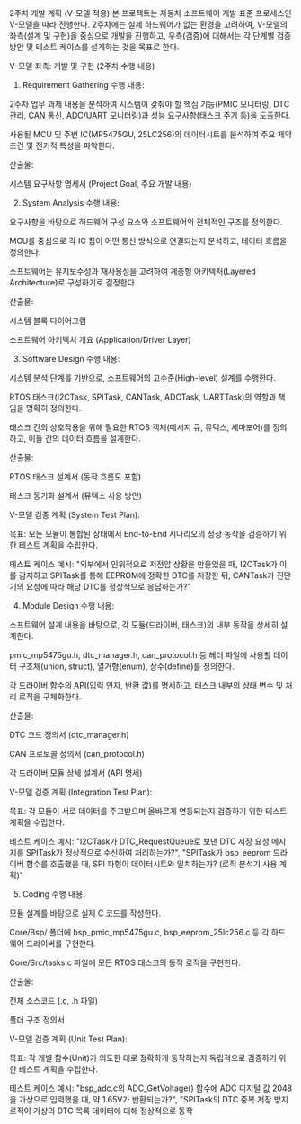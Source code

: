2주차 개발 계획 (V-모델 적용)
본 프로젝트는 자동차 소프트웨어 개발 표준 프로세스인 V-모델을 따라 진행한다. 2주차에는 실제 하드웨어가 없는 환경을 고려하여, V-모델의 좌측(설계 및 구현)을 중심으로 개발을 진행하고, 우측(검증)에 대해서는 각 단계별 검증 방안 및 테스트 케이스를 설계하는 것을 목표로 한다.

V-모델 좌측: 개발 및 구현 (2주차 수행 내용)
1. Requirement Gathering
수행 내용:

2주차 업무 과제 내용을 분석하여 시스템이 갖춰야 할 핵심 기능(PMIC 모니터링, DTC 관리, CAN 통신, ADC/UART 모니터링)과 성능 요구사항(태스크 주기 등)을 도출한다.

사용될 MCU 및 주변 IC(MP5475GU, 25LC256)의 데이터시트를 분석하여 주요 제약 조건 및 전기적 특성을 파악한다.

산출물:

시스템 요구사항 명세서 (Project Goal, 주요 개발 내용)

2. System Analysis
수행 내용:

요구사항을 바탕으로 하드웨어 구성 요소와 소프트웨어의 전체적인 구조를 정의한다.

MCU를 중심으로 각 IC 칩이 어떤 통신 방식으로 연결되는지 분석하고, 데이터 흐름을 정의한다.

소프트웨어는 유지보수성과 재사용성을 고려하여 계층형 아키텍처(Layered Architecture)로 구성하기로 결정한다.

산출물:

시스템 블록 다이어그램

소프트웨어 아키텍처 개요 (Application/Driver Layer)

3. Software Design
수행 내용:

시스템 분석 단계를 기반으로, 소프트웨어의 고수준(High-level) 설계를 수행한다.

RTOS 태스크(I2CTask, SPITask, CANTask, ADCTask, UARTTask)의 역할과 책임을 명확히 정의한다.

태스크 간의 상호작용을 위해 필요한 RTOS 객체(메시지 큐, 뮤텍스, 세마포어)를 정의하고, 이들 간의 데이터 흐름을 설계한다.

산출물:

RTOS 태스크 설계서 (동작 흐름도 포함)

태스크 동기화 설계서 (뮤텍스 사용 방안)

V-모델 검증 계획 (System Test Plan):

목표: 모든 모듈이 통합된 상태에서 End-to-End 시나리오의 정상 동작을 검증하기 위한 테스트 계획을 수립한다.

테스트 케이스 예시: "외부에서 인위적으로 저전압 상황을 만들었을 때, I2CTask가 이를 감지하고 SPITask를 통해 EEPROM에 정확한 DTC를 저장한 뒤, CANTask가 진단기의 요청에 따라 해당 DTC를 정상적으로 응답하는가?"

4. Module Design
수행 내용:

소프트웨어 설계 내용을 바탕으로, 각 모듈(드라이버, 태스크)의 내부 동작을 상세히 설계한다.

pmic_mp5475gu.h, dtc_manager.h, can_protocol.h 등 헤더 파일에 사용할 데이터 구조체(union, struct), 열거형(enum), 상수(define)를 정의한다.

각 드라이버 함수의 API(입력 인자, 반환 값)를 명세하고, 태스크 내부의 상태 변수 및 처리 로직을 구체화한다.

산출물:

DTC 코드 정의서 (dtc_manager.h)

CAN 프로토콜 정의서 (can_protocol.h)

각 드라이버 모듈 상세 설계서 (API 명세)

V-모델 검증 계획 (Integration Test Plan):

목표: 각 모듈이 서로 데이터를 주고받으며 올바르게 연동되는지 검증하기 위한 테스트 계획을 수립한다.

테스트 케이스 예시: "I2CTask가 DTC_RequestQueue로 보낸 DTC 저장 요청 메시지를 SPITask가 정상적으로 수신하여 처리하는가?", "SPITask가 bsp_eeprom 드라이버 함수를 호출했을 때, SPI 파형이 데이터시트와 일치하는가? (로직 분석기 사용 계획)"

5. Coding
수행 내용:

모듈 설계를 바탕으로 실제 C 코드를 작성한다.

Core/Bsp/ 폴더에 bsp_pmic_mp5475gu.c, bsp_eeprom_25lc256.c 등 각 하드웨어 드라이버를 구현한다.

Core/Src/tasks.c 파일에 모든 RTOS 태스크의 동작 로직을 구현한다.

산출물:

전체 소스코드 (.c, .h 파일)

폴더 구조 정의서

V-모델 검증 계획 (Unit Test Plan):

목표: 각 개별 함수(Unit)가 의도한 대로 정확하게 동작하는지 독립적으로 검증하기 위한 테스트 계획을 수립한다.

테스트 케이스 예시: "bsp_adc.c의 ADC_GetVoltage() 함수에 ADC 디지털 값 2048을 가상으로 입력했을 때, 약 1.65V가 반환되는가?", "SPITask의 DTC 중복 저장 방지 로직이 가상의 DTC 목록 데이터에 대해 정상적으로 동작